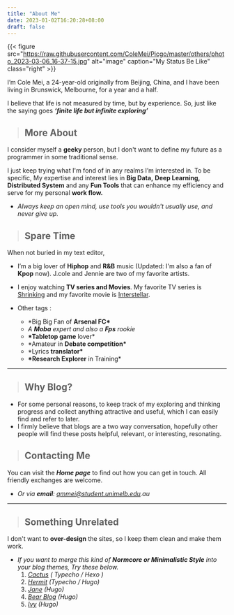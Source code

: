 ```yaml
---
title: "About Me"
date: 2023-01-02T16:20:28+08:00
draft: false
---
```


{{< figure src="https://raw.githubusercontent.com/ColeMei/Picgo/master/others/photo_2023-03-06_16-37-15.jpg" alt="image" caption="My Status Be Like" class="right" >}}

I’m Cole Mei, a 24-year-old originally from Beijing, China, and I have been living in Brunswick, Melbourne, for a year and a half.

I believe that life is not measured by time, but by experience. So, just like the saying goes **_‘finite life but infinite exploring’_**

> ## More About

I consider myself a **geeky** person, but I don't want to define my future as a programmer in some traditional sense.

I just keep trying what I'm fond of in any realms I’m interested in. To be specific, My expertise and interest lies in **Big Data,** **Deep Learning,** **Distributed System** and any **Fun Tools** that can enhance my efficiency and serve for my personal **work flow.**

- _Always keep an open mind, use tools you wouldn't usually use, and never give up._

> ## Spare Time

When not buried in my text editor,

- I’m a big lover of **Hiphop** and **R&B** music (Updated: I'm also a fan of **Kpop** now). J.cole and Jennie are two of my favorite artists.
- I enjoy watching **TV series and Movies**. My favorite TV series is [Shrinking](https://www.imdb.com/title/tt15677150/) and my favorite movie is [Interstellar](https://www.imdb.com/title/tt0816692/).

- Other tags :
  - \*Big Big Fan of **Arsenal FC\***
  - _A **Moba** expert and also a **Fps** rookie_
  - **\*Tabletop game** lover\*
  - \*Amateur in **Debate competition\***
  - \*Lyrics **translator\***
  - **\*Research Explorer** in Training\*

---

> ## Why Blog?

- For some personal reasons, to keep track of my exploring and thinking progress and collect anything attractive and useful, which I can easily find and refer to later.
- I firmly believe that blogs are a two way conversation, hopefully other people will find these posts helpful, relevant, or interesting, resonating.

> ## Contacting Me

You can visit the **_Home page_** to find out how you can get in touch. All friendly exchanges are welcome.

- _Or via **email**: qmmei@student.unimelb.edu.au_

---

> ## Something Unrelated

I don't want to **over-design** the sites, so I keep them clean and make them work.

- _If you want to merge this kind of **Normcore or Minimalistic Style** into your blog themes, Try these below._
  1. [_Cactus_](https://github.com/probberechts/hexo-theme-cactus) _( Typecho / Hexo )_
  2. [_Hermit_](https://github.com/Track3/hermit) _(Typecho / Hugo)_
  3. [_Jane_](https://github.com/xianmin/hugo-theme-jane) _(Hugo)_
  4. [_Bear Blog_](https://github.com/janraasch/hugo-bearblog) _(Hugo)_
  5. [_Ivy_](https://github.com/yihui/hugo-ivy) _(Hugo)_
